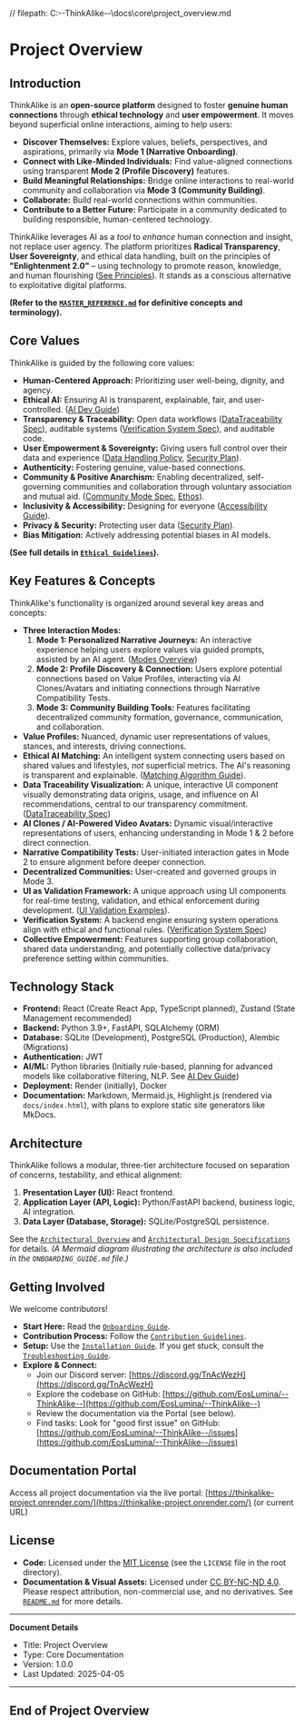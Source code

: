 // filepath: C:\--ThinkAlike--\docs\core\project_overview.md
# Project Overview

## Introduction

ThinkAlike is an **open-source platform** designed to foster **genuine human connections** through **ethical technology** and **user empowerment**. It moves beyond superficial online interactions, aiming to help users:

* **Discover Themselves:** Explore values, beliefs, perspectives, and aspirations, primarily via **Mode 1 (Narrative Onboarding)**.
* **Connect with Like-Minded Individuals:** Find value-aligned connections using transparent **Mode 2 (Profile Discovery)** features.
* **Build Meaningful Relationships:** Bridge online interactions to real-world community and collaboration via **Mode 3 (Community Building)**.
* **Collaborate:** Build real-world connections within communities.
* **Contribute to a Better Future:** Participate in a community dedicated to building responsible, human-centered technology.

ThinkAlike leverages AI as a *tool* to *enhance* human connection and insight, not replace user agency. The platform prioritizes **Radical Transparency**, **User Sovereignty**, and ethical data handling, built on the principles of **"Enlightenment 2.0"** – using technology to promote reason, knowledge, and human flourishing ([See Principles](./enlightenment_2_0/ENLIGHTENMENT_2_0_PRINCIPLES.md)). It stands as a conscious alternative to exploitative digital platforms.

**(Refer to the [`MASTER_REFERENCE.md`](./master_reference.md) for definitive concepts and terminology).**

## Core Values

ThinkAlike is guided by the following core values:

* **Human-Centered Approach:** Prioritizing user well-being, dignity, and agency.
* **Ethical AI:** Ensuring AI is transparent, explainable, fair, and user-controlled. ([AI Dev Guide](../guides/developer_guides/ai/ai_model_development_guide.md))
* **Transparency & Traceability:** Open data workflows ([DataTraceability Spec](../components/ui_components/data_traceability.md)), auditable systems ([Verification System Spec](../architecture/verification_system/verification_system.md)), and auditable code.
* **User Empowerment & Sovereignty:** Giving users full control over their data and experience ([Data Handling Policy](../guides/developer_guides/data_handling_policy_guide.md), [Security Plan](../architecture/security/security_and_privacy_plan.md)).
* **Authenticity:** Fostering genuine, value-based connections.
* **Community & Positive Anarchism:** Enabling decentralized, self-governing communities and collaboration through voluntary association and mutual aid. ([Community Mode Spec](../architecture/modes/community_mode/community_mode_spec.md), [Ethos](./ethics/ethos.md)).
* **Inclusivity & Accessibility:** Designing for everyone ([Accessibility Guide](../guides/developer_guides/Accessibility_Guide.md)).
* **Privacy & Security:** Protecting user data ([Security Plan](../architecture/security/security_and_privacy_plan.md)).
* **Bias Mitigation:** Actively addressing potential biases in AI models.

**(See full details in [`Ethical Guidelines`](./ethics/ethical_guidelines.md)).**

## Key Features & Concepts

ThinkAlike's functionality is organized around several key areas and concepts:

* **Three Interaction Modes:**
    1.  **Mode 1: Personalized Narrative Journeys:** An interactive experience helping users explore values via guided prompts, assisted by an AI agent. ([Modes Overview](../architecture/modes/modes_overview.md))
    2.  **Mode 2: Profile Discovery & Connection:** Users explore potential connections based on Value Profiles, interacting via AI Clones/Avatars and initiating connections through Narrative Compatibility Tests.
    3.  **Mode 3: Community Building Tools:** Features facilitating decentralized community formation, governance, communication, and collaboration.
* **Value Profiles:** Nuanced, dynamic user representations of values, stances, and interests, driving connections.
* **Ethical AI Matching:** An intelligent system connecting users based on shared values and lifestyles, *not* superficial metrics. The AI's reasoning is transparent and explainable. ([Matching Algorithm Guide](../guides/developer_guides/matching_algorithm_guide.md)).
* **Data Traceability Visualization:** A unique, interactive UI component visually demonstrating data origins, usage, and influence on AI recommendations, central to our transparency commitment. ([DataTraceability Spec](../components/ui_components/data_traceability.md))
* **AI Clones / AI-Powered Video Avatars:** Dynamic visual/interactive representations of users, enhancing understanding in Mode 1 & 2 before direct connection.
* **Narrative Compatibility Tests:** User-initiated interaction gates in Mode 2 to ensure alignment before deeper connection.
* **Decentralized Communities:** User-created and governed groups in Mode 3.
* **UI as Validation Framework:** A unique approach using UI components for real-time testing, validation, and ethical enforcement during development. ([UI Validation Examples](../guides/developer_guides/ui_validation_examples.md)).
* **Verification System:** A backend engine ensuring system operations align with ethical and functional rules. ([Verification System Spec](../architecture/verification_system/verification_system.md))
* **Collective Empowerment:** Features supporting group collaboration, shared data understanding, and potentially collective data/privacy preference setting within communities.

## Technology Stack

* **Frontend:** React (Create React App, TypeScript planned), Zustand (State Management recommended)
* **Backend:** Python 3.9+, FastAPI, SQLAlchemy (ORM)
* **Database:** SQLite (Development), PostgreSQL (Production), Alembic (Migrations)
* **Authentication:** JWT
* **AI/ML:** Python libraries (Initially rule-based, planning for advanced models like collaborative filtering, NLP. See [AI Dev Guide](../guides/developer_guides/ai/ai_model_development_guide.md))
* **Deployment:** Render (initially), Docker
* **Documentation:** Markdown, Mermaid.js, Highlight.js (rendered via `docs/index.html`), with plans to explore static site generators like MkDocs.

## Architecture

ThinkAlike follows a modular, three-tier architecture focused on separation of concerns, testability, and ethical alignment:

1.  **Presentation Layer (UI):** React frontend.
2.  **Application Layer (API, Logic):** Python/FastAPI backend, business logic, AI integration.
3.  **Data Layer (Database, Storage):** SQLite/PostgreSQL persistence.

See the [`Architectural Overview`](../architecture/architectural_overview.md) and [`Architectural Design Specifications`](../architecture/design/architectural_design_specifications.md) for details. *(A Mermaid diagram illustrating the architecture is also included in the `ONBOARDING_GUIDE.md` file.)*

## Getting Involved

We welcome contributors!

* **Start Here:** Read the [`Onboarding Guide`](./onboarding_guide.md).
* **Contribution Process:** Follow the [`Contribution Guidelines`](./contributing.md).
* **Setup:** Use the [`Installation Guide`](./installation.md). If you get stuck, consult the [`Troubleshooting Guide`](../architecture/deployment_troubleshooting.md).
* **Explore & Connect:**
    * Join our Discord server: [https://discord.gg/TnAcWezH](https://discord.gg/TnAcWezH)
    * Explore the codebase on GitHub: [https://github.com/EosLumina/--ThinkAlike--](https://github.com/EosLumina/--ThinkAlike--)
    * Review the documentation via the Portal (see below).
    * Find tasks: Look for "good first issue" on GitHub: [https://github.com/EosLumina/--ThinkAlike--/issues](https://github.com/EosLumina/--ThinkAlike--/issues)

## Documentation Portal

Access all project documentation via the live portal: [https://thinkalike-project.onrender.com/](https://thinkalike-project.onrender.com/) (or current URL)

## License

* **Code:** Licensed under the [MIT License](LICENSE) (see the `LICENSE` file in the root directory).
* **Documentation & Visual Assets:** Licensed under [CC BY-NC-ND 4.0](https://creativecommons.org/licenses/by-nc-nd/4.0/). Please respect attribution, non-commercial use, and no derivatives. See [`README.md`](../readme.md) for more details.

---
**Document Details**
- Title: Project Overview
- Type: Core Documentation
- Version: 1.0.0
- Last Updated: 2025-04-05
---
End of Project Overview
---


